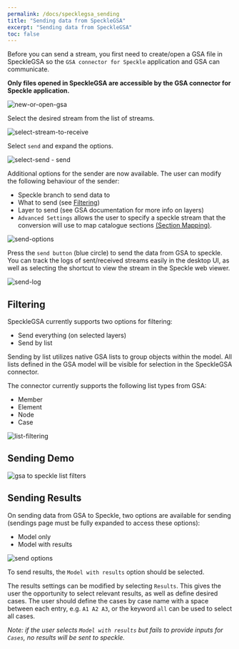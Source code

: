 ```yaml
---
permalink: /docs/specklegsa_sending
title: "Sending data from SpeckleGSA"
excerpt: "Sending data from SpeckleGSA"
toc: false
---
```

Before you can send a stream, you first need to create/open a GSA file in SpeckleGSA so the `GSA connector for Speckle` application and GSA can communicate.

**Only files opened in SpeckleGSA are accessible by the GSA connector for Speckle application.**

![new-or-open-gsa]({{site.baseurl}}/assets/images/quick_start/new-or-open-gsa.png)

Select the desired stream from the list of streams.

![select-stream-to-receive]({{site.baseurl}}/assets/images/quick_start/select-stream-to-receive.png)

Select `send` and expand the options.

![select-send - send]({{site.baseurl}}/assets/images/quick_start/select-send.png)

Additional options for the sender are now available. The user can modify the following behaviour of the sender:
- Speckle branch to send data to
- What to send (see [Filtering](#filtering))
- Layer to send (see GSA documentation for more info on layers)
- `Advanced Settings` allows the user to specify a speckle stream that the conversion will use to map catalogue sections [ (Section Mapping)](06_section_mapping.md).

![send-options]({{site.baseurl}}/assets/images/quick_start/send-options.png)

Press the `send button` (blue circle) to send the data from GSA to speckle. You can track the logs of sent/received streams easily in the desktop UI, as well as selecting the shortcut to view the stream in the Speckle web viewer.

![send-log]({{site.baseurl}}/assets/images/quick_start/send-log.png)

## Filtering

SpeckleGSA currently supports two options for filtering:
- Send everything (on selected layers)
- Send by list

Sending by list utilizes native GSA lists to group objects within the model. All lists defined in the GSA model will be visible for selection in the SpeckleGSA connector. 

The connector currently supports the following list types from GSA:
- Member
- Element
- Node
- Case

![list-filtering]({{site.baseurl}}/assets/images/quick_start/list-filtering.png)

## Sending Demo

![gsa to speckle list filters]({{site.baseurl}}/assets/images/quick_start/GsaToSpeckleLists.gif)

## Sending Results

On sending data from GSA to Speckle, two options are available for sending (sendings page must be fully expanded to access these options):

- Model only
- Model with results

![send options]({{site.baseurl}}/assets/images/quick_start/results-v2.png)

To send results, the `Model with results` option should be selected. 

The results settings can be modified by selecting `Results`. This gives the user the opportunity to select relevant results, as well as define desired cases. The user should define the cases by case name with a space between each entry, e.g. `A1 A2 A3`, or the keyword `all` can be used to select all cases.

*Note: if the user selects `Model with results` but fails to provide inputs for `Cases`, no results will be sent to speckle.*

